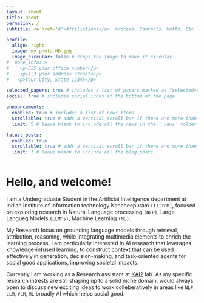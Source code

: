 ```yaml
---
layout: about
title: about
permalink: /
subtitle: <a href='#'>Affiliations</a>. Address. Contacts. Motto. Etc.

profile:
  align: right
  image: my photo HD.jpg
  image_circular: false # crops the image to make it circular
#  more_info: >
#    <p>555 your office number</p>
#    <p>123 your address street</p> 
#   <p>Your City, State 12345</p>

selected_papers: true # includes a list of papers marked as "selected={true}"
social: true # includes social icons at the bottom of the page

announcements:
  enabled: true # includes a list of news items
  scrollable: true # adds a vertical scroll bar if there are more than 3 news items
  limit: 5 # leave blank to include all the news in the `_news` folder

latest_posts:
  enabled: true
  scrollable: true # adds a vertical scroll bar if there are more than 3 new posts items
  limit: 3 # leave blank to include all the blog posts
---
```


# Hello, and welcome! 
I am a Undergraduate Student in the Artificial Intelligence department at Indian Institute of Information technology Kancheepuram `(IIITDM)`, focused on exploring research in Natural Language processing `(NLP)`, Large Langueg Models `(LLM's)`, Machine Learning `(ML)`.

My Research focus on grounding language models through retrieval, attribution, reasoning, while integrating multimedia elements to enrich the learning process. I am particularly interested in AI research that leverages knowledge-infused learning, to construct context that can be used effectively in generation, decision-making, and task-oriented agents for social good applications, improving societal impacts. 

Currently i am working as a Research assistant at [KAI2](https://kai2umbc.github.io/) lab. As my specific research intrests are still shaping up to a solid niche domain, would always open to discuss new exciting ideas to work colleberatively in areas like `NLP`, `LLM`, `VLM`, `ML` broadly AI which helps social good.  

